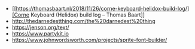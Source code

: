 - [[https://thomasbaart.nl/2018/11/26/corne-keyboard-helidox-build-log/][Corne Keyboard (Helidox) build log – Thomas Baart]]
- http://thedarnedestthing.com/the%20darnedest%20thing
- https://jenson.org/text/
- https://www.partykit.io
- https://www.johnwordsworth.com/projects/sprite-font-builder/